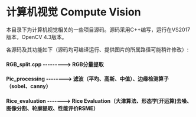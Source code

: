 # 计算机视觉 Compute Vision

本目录下为计算机视觉相关的一些项目源码。源码采用C++编写，运行在VS2017版本，OpenCV 4.3版本。

各源码及其功能如下（源码均可编译运行、提供图片的所属路径可能稍许修改）:
   
#### RGB_split.cpp ---------> RGB分量提取
#### Pic_processing --------> 滤波（平均、高斯、中值）、边缘检测算子（sobel、canny）
#### Rice_evaluation -------> Rice Evaluation（大津算法、形态学[开运算]去噪、图像分割、轮廓提取、性能评价RSME）


